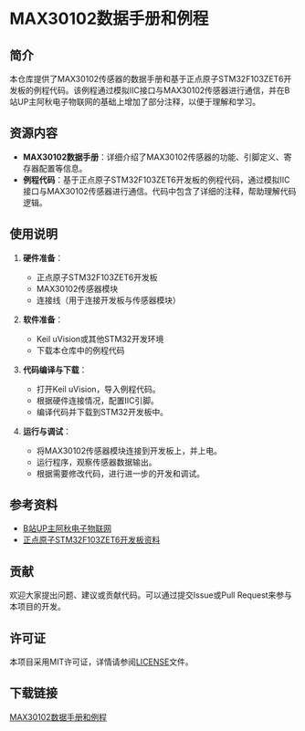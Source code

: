 # MAX30102数据手册和例程

## 简介

本仓库提供了MAX30102传感器的数据手册和基于正点原子STM32F103ZET6开发板的例程代码。该例程通过模拟IIC接口与MAX30102传感器进行通信，并在B站UP主阿秋电子物联网的基础上增加了部分注释，以便于理解和学习。

## 资源内容

- **MAX30102数据手册**：详细介绍了MAX30102传感器的功能、引脚定义、寄存器配置等信息。
- **例程代码**：基于正点原子STM32F103ZET6开发板的例程代码，通过模拟IIC接口与MAX30102传感器进行通信。代码中包含了详细的注释，帮助理解代码逻辑。

## 使用说明

1. **硬件准备**：
   - 正点原子STM32F103ZET6开发板
   - MAX30102传感器模块
   - 连接线（用于连接开发板与传感器模块）

2. **软件准备**：
   - Keil uVision或其他STM32开发环境
   - 下载本仓库中的例程代码

3. **代码编译与下载**：
   - 打开Keil uVision，导入例程代码。
   - 根据硬件连接情况，配置IIC引脚。
   - 编译代码并下载到STM32开发板中。

4. **运行与调试**：
   - 将MAX30102传感器模块连接到开发板上，并上电。
   - 运行程序，观察传感器数据输出。
   - 根据需要修改代码，进行进一步的开发和调试。

## 参考资料

- [B站UP主阿秋电子物联网](https://space.bilibili.com/阿秋电子物联网的B站主页)
- [正点原子STM32F103ZET6开发板资料](https://www.openedv.com/docs/boards/stm32/zhengdianyuanzi_stm32f103zet6.html)

## 贡献

欢迎大家提出问题、建议或贡献代码。可以通过提交Issue或Pull Request来参与本项目的开发。

## 许可证

本项目采用MIT许可证，详情请参阅[LICENSE](LICENSE)文件。

## 下载链接

[MAX30102数据手册和例程](https://pan.quark.cn/s/d8d36cbe9bea)